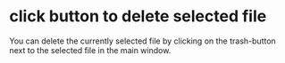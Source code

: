 # click button to delete selected file
You can delete the currently selected file by clicking on the trash-button next to the selected file in the main window.
